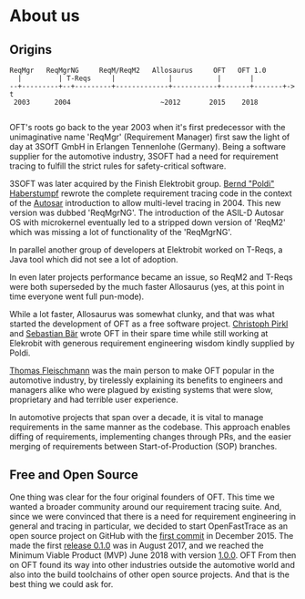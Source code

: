 
# About us

## Origins

```
ReqMgr   ReqMgrNG     ReqM/ReqM2   Allosaurus     OFT   OFT 1.0
  |         | T-Reqs     |             |           |       |
--+---------+--+---------+-------------+-----------+-------+-------+-> t
 2003      2004                      ~2012       2015    2018
                      
```

OFT's roots go back to the year 2003 when it's first predecessor with the unimaginative name 'ReqMgr' (Requirement Manager) first saw the light of day at 3SOfT GmbH in Erlangen Tennenlohe (Germany). Being a software supplier for the automotive industry, 3SOFT had a need for requirement tracing to fulfill the strict rules for safety-critical software.

3SOFT was later acquired by the Finish Elektrobit group. [Bernd "Poldi" Haberstumpf](https://github.com/poldi2015) rewrote the complete requirement tracing code in the context of the [Autosar](https://www.autosar.org/) introduction to allow multi-level tracing in 2004. This new version was dubbed 'ReqMgrNG'. The introduction of the ASIL-D Autosar OS with microkernel eventually led to a stripped down version of 'ReqM2' which was missing a lot of functionality of the 'ReqMgrNG'.

In parallel another group of developers at Elektrobit worked on T-Reqs, a Java tool which did not see a lot of adoption.

In even later projects performance became an issue, so ReqM2 and T-Reqs were both superseded by the much faster Allosaurus (yes, at this point in time everyone went full pun-mode).

While a lot faster, Allosaurus was somewhat clunky, and that was what started the development of OFT as a free software project. [Christoph Pirkl](https://github.com/kaklakariada/) and [Sebastian Bär](https://github.com/redcatbear) wrote OFT in their spare time while still working at Elekrobit with generous requirement engineering wisdom kindly supplied by Poldi.

[Thomas Fleischmann](https://github.com/quarterbit) was the main person to make OFT popular in the automotive industry, by tirelessly explaining its benefits to engineers and managers alike who were plagued by existing systems that were slow, proprietary and had terrible user experience.

In automotive projects that span over a decade, it is vital to manage requirements in the same manner as the codebase. This approach enables diffing of requirements, implementing changes through PRs, and the easier merging of requirements between Start-of-Production (SOP) branches.

## Free and Open Source

One thing was clear for the four original founders of OFT. This time we wanted a broader community around our requirement tracing suite. And, since we were convinced that there is a need for requirement engineering in general and tracing in particular, we decided to start OpenFastTrace as an open source project on GitHub with the [first commit](https://github.com/itsallcode/openfasttrace/commit/f4e9167cedad499c168ab4bb9a4e20d762f33f8b) in December 2015. The made the first [release 0.1.0](https://github.com/itsallcode/openfasttrace/releases/tag/0.1.0) was in August 2017, and we reached the Minimum Viable Product (MVP) June 2018 with version [1.0.0](https://github.com/itsallcode/openfasttrace/releases/tag/1.0.0). OFT From then on OFT found its way into other industries outside  the automotive world and also into the build toolchains of other open source projects. And that is the best thing we could ask for.
